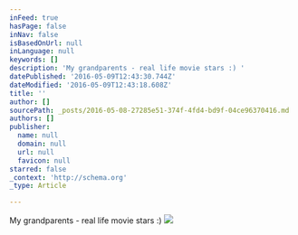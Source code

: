 ```yaml
---
inFeed: true
hasPage: false
inNav: false
isBasedOnUrl: null
inLanguage: null
keywords: []
description: 'My grandparents - real life movie stars :) '
datePublished: '2016-05-09T12:43:30.744Z'
dateModified: '2016-05-09T12:43:18.608Z'
title: ''
author: []
sourcePath: _posts/2016-05-08-27285e51-374f-4fd4-bd9f-04ce96370416.md
authors: []
publisher:
  name: null
  domain: null
  url: null
  favicon: null
starred: false
_context: 'http://schema.org'
_type: Article

---
```

My grandparents - real life movie stars :) ![](https://the-grid-user-content.s3-us-west-2.amazonaws.com/d08ec9d4-6b13-449f-aaef-048ded02c066.gif)